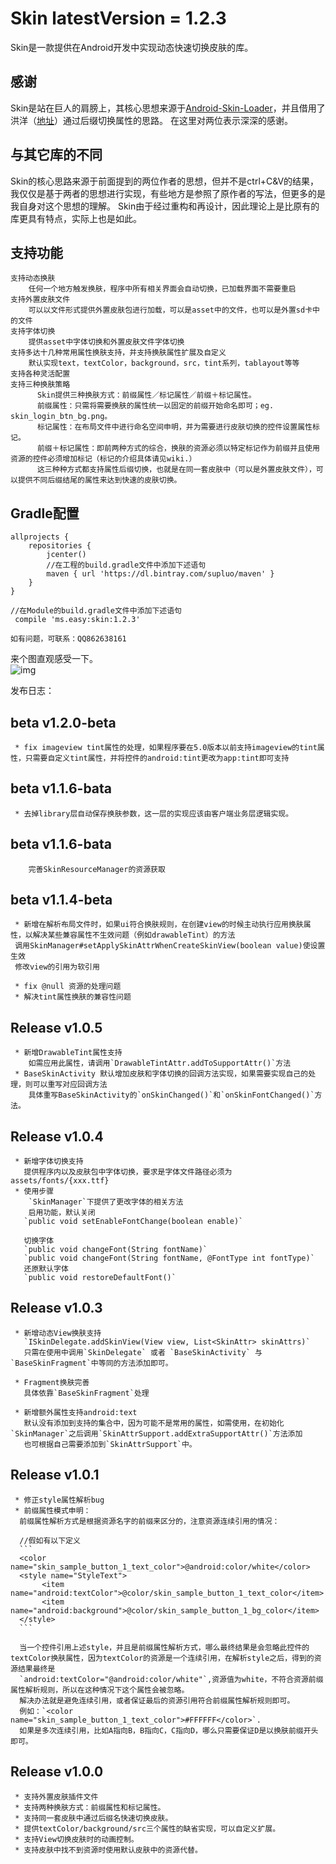 # Skin latestVersion = 1.2.3

  Skin是一款提供在Android开发中实现动态快速切换皮肤的库。

  ## 感谢
  Skin是站在巨人的肩膀上，其核心思想来源于[Android-Skin-Loader](https://github.com/SupLuo/Android-Skin-Loader)，并且借用了洪洋（[地址](https://github.com/hongyangAndroid/ChangeSkin)）通过后缀切换属性的思路。
  在这里对两位表示深深的感谢。
  ## 与其它库的不同
  Skin的核心思路来源于前面提到的两位作者的思想，但并不是ctrl+C&V的结果，我仅仅是基于两者的思想进行实现，有些地方是参照了原作者的写法，但更多的是我自身对这个思想的理解。
  Skin由于经过重构和再设计，因此理论上是比原有的库更具有特点，实际上也是如此。

  ## 支持功能
    支持动态换肤
        任何一个地方触发换肤，程序中所有相关界面会自动切换，已加载界面不需要重启
    支持外置皮肤文件
        可以以文件形式提供外置皮肤包进行加载，可以是asset中的文件，也可以是外置sd卡中的文件
    支持字体切换
        提供asset中字体切换和外置皮肤文件字体切换
    支持多达十几种常用属性换肤支持，并支持换肤属性扩展及自定义
        默认实现text，textColor，background，src，tint系列，tablayout等等
    支持各种灵活配置
    支持三种换肤策略
          Skin提供三种换肤方式：前缀属性／标记属性／前缀＋标记属性。
          前缀属性：只需将需要换肤的属性统一以固定的前缀开始命名即可；eg. skin_login_btn_bg.png。
          标记属性：在布局文件中进行命名空间申明，并为需要进行皮肤切换的控件设置属性标记。
          前缀＋标记属性：即前两种方式的综合，换肤的资源必须以特定标记作为前缀并且使用资源的控件必须增加标记（标记的介绍具体请见wiki.）
          这三种种方式都支持属性后缀切换，也就是在同一套皮肤中（可以是外置皮肤文件），可以提供不同后缀结尾的属性来达到快速的皮肤切换。



  ## Gradle配置
   ```
   allprojects {
       repositories {
           jcenter()
           //在工程的build.gradle文件中添加下述语句
           maven { url 'https://dl.bintray.com/supluo/maven' }
       }
   }
   ```

   ```
   //在Module的build.gradle文件中添加下述语句
    compile 'ms.easy:skin:1.2.3'
   ```

    如有问题，可联系：QQ862638161

来个图直观感受一下。<br/>
![img](https://github.com/SupLuo/Easy/blob/master/skin/sample_iamge.gif?raw=true)

发布日志：
  ## beta v1.2.0-beta
     * fix imageview tint属性的处理，如果程序要在5.0版本以前支持imageview的tint属性，只需要自定义tint属性，并将控件的android:tint更改为app:tint即可支持
  ## beta v1.1.6-bata
     * 去掉library层自动保存换肤参数，这一层的实现应该由客户端业务层逻辑实现。

  ## beta v1.1.6-bata
        完善SkinResourceManager的资源获取
  ## beta v1.1.4-beta
     * 新增在解析布局文件时，如果ui符合换肤规则，在创建view的时候主动执行应用换肤属性，以解决某些兼容属性不生效问题（例如drawableTint）的方法
     调用SkinManager#setApplySkinAttrWhenCreateSkinView(boolean value)使设置生效
     修改view的引用为软引用

     * fix @null 资源的处理问题
     * 解决tint属性换肤的兼容性问题


  ## Release v1.0.5
     * 新增DrawableTint属性支持
        如需应用此属性，请调用`DrawableTintAttr.addToSupportAttr()`方法
     * BaseSkinActivity 默认增加皮肤和字体切换的回调方法实现，如果需要实现自己的处理，则可以重写对应回调方法
        具体重写BaseSkinActivity的`onSkinChanged()`和`onSkinFontChanged()`方法。

  ## Release v1.0.4
     * 新增字体切换支持
       提供程序内以及皮肤包中字体切换，要求是字体文件路径必须为assets/fonts/{xxx.ttf}
     * 使用步骤
        `SkinManager`下提供了更改字体的相关方法
        启用功能，默认关闭
       `public void setEnableFontChange(boolean enable)`

       切换字体
       `public void changeFont(String fontName)`
       `public void changeFont(String fontName, @FontType int fontType)`
       还原默认字体
       `public void restoreDefaultFont()`
  ## Release v1.0.3
     * 新增动态View换肤支持
       `ISkinDelegate.addSkinView(View view, List<SkinAttr> skinAttrs)`
       只需在使用中调用`SkinDelegate` 或者 `BaseSkinActivity` 与 `BaseSkinFragment`中等同的方法添加即可。

     * Fragment换肤完善
       具体依靠`BaseSkinFragment`处理

     * 新增额外属性支持android:text
       默认没有添加到支持的集合中，因为可能不是常用的属性，如需使用，在初始化`SkinManager`之后调用`SkinAttrSupport.addExtraSupportAttr()`方法添加
       也可根据自己需要添加到`SkinAttrSupport`中。

  ## Release v1.0.1

     * 修正style属性解析bug
     * 前缀属性模式申明：
      前缀属性解析方式是根据资源名字的前缀来区分的，注意资源连续引用的情况：

      //假如有以下定义
      ```
      <color name="skin_sample_button_1_text_color">@android:color/white</color>
      <style name="StyleText">
           <item name="android:textColor">@color/skin_sample_button_1_text_color</item>
           <item name="android:background">@color/skin_sample_button_1_bg_color</item>
      </style>
      ```

      当一个控件引用上述style，并且是前缀属性解析方式，哪么最终结果是会忽略此控件的textColor换肤属性，因为textColor的资源是一个连续引用，在解析style之后，得到的资源结果最终是
      `android:textColor="@android:color/white"`,资源值为white，不符合资源前缀属性解析规则，所以在这种情况下这个属性会被忽略。
      解决办法就是避免连续引用，或者保证最后的资源引用符合前缀属性解析规则即可。
      例如：`<color name="skin_sample_button_1_text_color">#FFFFFF</color>`.
      如果是多次连续引用，比如A指向B，B指向C，C指向D，哪么只需要保证D是以换肤前缀开头即可。

  ## Release v1.0.0
     * 支持外置皮肤插件文件
     * 支持两种换肤方式：前缀属性和标记属性。
     * 支持同一套皮肤中通过后缀名快速切换皮肤。
     * 提供textColor/background/src三个属性的缺省实现，可以自定义扩展。
     * 支持View切换皮肤时的动画控制。
     * 支持皮肤中找不到资源时使用默认皮肤中的资源代替。
